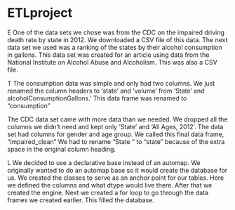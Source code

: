 # ETLproject

E
One of the data sets we chose was from the CDC on the impaired driving death rate by state in 2012. We downloaded a CSV file of this data. The next data set we used was a ranking of the states by their alcohol consumption in gallons. This data set was created for an article using data from the National Institute on Alcohol Abuse and Alcoholism. This was also a CSV file.

T
The consumption data was simple and only had two columns. We just renamed the column headers to ‘state’ and ‘volume’ from ‘State’ and alcoholConsumptionGallons.’ This data frame was renamed to “consumption”

The CDC data set came with more data than we needed. We dropped all the columns we didn’t need and kept only ’State’ and ‘All Ages, 2012’. The  data set had columns for gender and age group. We called this final data frame, “impaired_clean” We had to rename “State “ to “state” because of the extra space in the original column heading.

L
We decided to use a declarative base instead of an automap. We originally wanted to do an automap base so it would create the database for us. We created the classes to serve as an anchor point for our tables. Here we defined the columns and what dtype would live there. After that we created the engine. Next we created a for loop to go through the data frames we created earlier. This filled the database.

